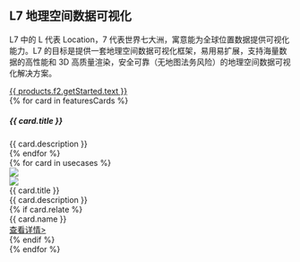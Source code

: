 <!--
template: home
title: L7
keywords:
  - L7
  - 地理
  - 空间可视化
  - Webgl
  - 地图
  - 3d
  - GIS Mapbox deckgl
description: L7 中的 L 代表 Location，7 代表世界七大洲，寓意能为全球位置数据提供可视化能力。L7 的目标是提供一套地理空间数据可视化框架，易用易扩展，支持海量数据的高性能和 3D 高质量渲染，安全可靠（无地图法务风险）的地理空间数据可视化解决方案。
featuresCards:
  - img: ${assets}/image/home/features-professional.svg
    title: 架构上灵活可扩展
    description: 数据为核心，相同的数据不同的展现
  - img: ${assets}/image/home/features-simple.svg
    title: 业务上简洁、通用
    description: 基于图形语法，简单，易用
  - img: ${assets}/image/home/features-powerful.svg
    title: 可视化上酷炫，动感
    description: 高性能，高质量实时动态渲染
usecases:
  - img: https://gw.alipayobjects.com/zos/rmsportal/gSmSUjduLxtpiQQKowho.png
    title: 精彩案例
    description: 一个个真实的数据可视化案例，复杂的地理数据让用户达到开箱即用的效果。
    relate: true
    link: https://antv.alipay.com/zh-cn/l7/1.x/demo/index.html
-->

<!-- 第一屏，产品简介 -->
<section class="intro">
  <div class="container">
    <!-- <video autoplay="autoplay" loop="" src="https://gw.alipayobjects.com/os/rmsportal/wcycTgNRDuUrQLHzVhzX.mp4" style="width: 100%; height: 100%; object-fit: fill;"></video> -->
    <div class="header row">
      <div class="col-md-5">
        <h1> L7 地理空间数据可视化</h1>
        <p class="main-info">L7 中的 L 代表 Location，7 代表世界七大洲，寓意能为全球位置数据提供可视化能力。L7 的目标是提供一套地理空间数据可视化框架，易用易扩展，支持海量数据的高性能和 3D 高质量渲染，安全可靠（无地图法务风险）的地理空间数据可视化解决方案。</p>
        <a href="{{ products.l7.getStarted.href }}" class="btn btn-primary btn-lg btn-round-link">{{ products.f2.getStarted.text }}</a>
      </div>
      <div class="col-md-7">
        <div class="l7-demo-container">
      </div>
    </div>
  </div>
</section>

<!-- 第二屏：产品特性 -->
<section class="features text-center">
  <div class="container">
    <div class="row">
    {% for card in featuresCards %}
      <div class="feature col-md-4 text-center">
        <img src="{{ card.img }}" alt="">
        <h5>{{ card.title }}</h5>
        <div class="detail">{{ card.description }}</div>
      </div>
    {% endfor %}
    </div>
  </div>
</section>

<!-- 第三屏：使用案例 -->
<section class="use-cases">
  <div class="container slider">
    {% for card in usecases %}
    <div class="row test">
      <div class="col-md-7">
        <img class="case-image" src="{{ card.img }}" />
      </div>
      <div class="col-md-5 case-content">
        <div class="logo">
          <img src="{{ card.icon }}" />
        </div>
        <div class="title">{{ card.title }}</div>
        <div class="description">{{ card.description }}</div>
        {% if card.relate %}
        <div class="relate">
          <div class="flex">
            <div class="item name">{{ card.name }}</div>
            <div class="item link">
              <a href="{{ card.link }}" target="_blank">查看详情></a>
            </div>
          </div>
        </div>
        {% endif %}
      </div>
    </div>
    {% endfor %}
  </div>
</section>

